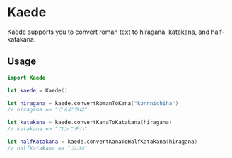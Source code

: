 # Kaede

Kaede supports you to convert roman text to hiragana, katakana, and half-katakana.

## Usage

```swift
import Kaede

let kaede = Kaede()

let hiragana = kaede.convertRomanToKana("konnnichiha")
// hiragana => "こんにちは"

let katakana = kaede.convertKanaToKatakana(hiragana)
// katakana => "コンニチハ"

let halfKatakana = kaede.convertKanaToHalfKatakana(hiragana)
// halfKatakana => "ｺﾝﾆﾁﾊ"
```
